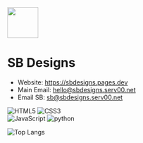 <img src="https://avatars.githubusercontent.com/u/183851309?v=4" height="70">
<h1>SB Designs</h1>

- Website: https://sbdesigns.pages.dev
- Main Email: hello@sbdesigns.serv00.net
- Email SB: sb@sbdesigns.serv00.net

![HTML5](https://img.shields.io/badge/html%205-grey?style=for-the-badge&logo=html5&logoColor=white&labelColor=8E2DE2)
![CSS3](https://img.shields.io/badge/css%203-grey?style=for-the-badge&logo=css3&logoColor=white&labelColor=8E2DE2)
<br>
![JavaScript](https://img.shields.io/badge/-JavaScript-grey?style=for-the-badge&logo=javascript&logoColor=white&labelColor=8E2DE2)
![python](https://img.shields.io/badge/-python-grey?style=for-the-badge&logo=python&logoColor=white&labelColor=8E2DE2)

![Top Langs](https://github-readme-stats.vercel.app/api/top-langs/?username=sb-designs&theme=radical&title_color=8E2DE2&text_color=fff)
